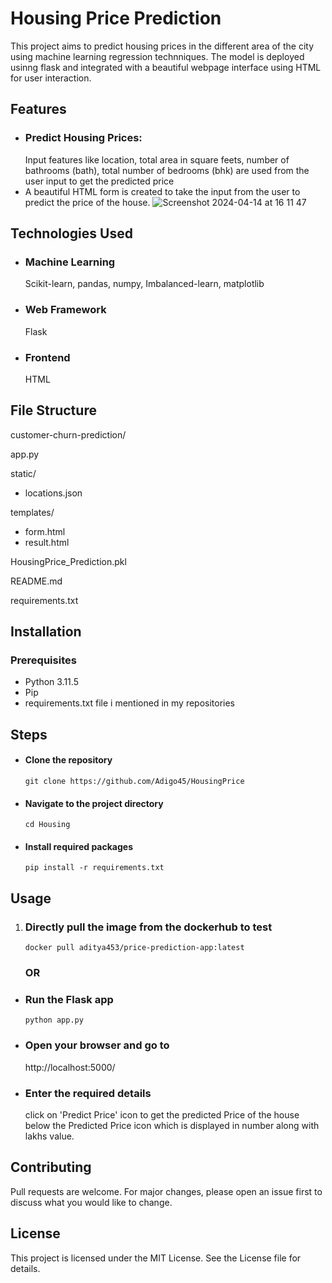 # Housing Price Prediction

This project aims to predict housing prices in the different area of the city using machine learning regression technniques. The model is deployed usinng flask and integrated with 
a beautiful webpage interface using HTML for user interaction.



## Features


- ### Predict Housing Prices:
  Input features like location, total area in square feets, number of bathrooms (bath), total number of bedrooms (bhk) are used from the user input to get the predicted price
- A beautiful HTML form is created to take the input from the user to predict the price of the house.
  ![Screenshot 2024-04-14 at 16 11 47](https://github.com/Adigo45/HousingPrice/assets/86388354/21212680-6fa0-412e-8714-0a28b3369915)

## Technologies Used


- ### Machine Learning
  Scikit-learn, pandas, numpy, Imbalanced-learn, matplotlib
- ### Web Framework
  Flask
- ### Frontend
  HTML



## File Structure
customer-churn-prediction/

app.py

static/

- locations.json

templates/

- form.html
- result.html

HousingPrice_Prediction.pkl

README.md

requirements.txt


## Installation
### Prerequisites
- Python 3.11.5
- Pip
- requirements.txt file i mentioned in my repositories



## Steps
- #### Clone the repository
  ```terminal
  git clone https://github.com/Adigo45/HousingPrice
  ```
- #### Navigate to the project directory
  ```terminal
  cd Housing
  ```
- #### Install required packages
  ```terminal
  pip install -r requirements.txt
  ```


## Usage

1. ### Directly pull the image from the dockerhub to test
   ```
   docker pull aditya453/price-prediction-app:latest
   ```
   ### OR
   
- ### Run the Flask app
  ```anaconda
  python app.py
  ```
- ### Open your browser and go to
  http://localhost:5000/
- ### Enter the required details
  click on 'Predict Price' icon to get the predicted Price of the house below the Predicted Price icon which is displayed in number along with lakhs value.



## Contributing 
Pull requests are welcome. For major changes, please open an issue first to discuss what you would like to change.



## License
This project is licensed under the MIT License. See the License file for details.
  
  
